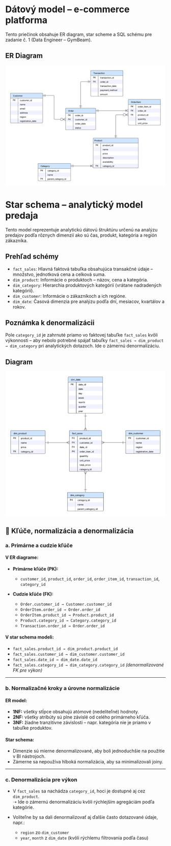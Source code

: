 # Dátový model – e-commerce platforma

Tento priečinok obsahuje ER diagram, star scheme a SQL schému pre zadanie č. 1 (Data Engineer – GymBeam).

## ER Diagram
![ERD](./er_diagram.png)

# Star schema – analytický model predaja

Tento model reprezentuje analytickú dátovú štruktúru určenú na analýzu predajov podľa rôznych dimenzií ako sú čas, produkt, kategória a región zákazníka.

## Prehľad schémy

- `fact_sales`: Hlavná faktová tabuľka obsahujúca transakčné údaje – množstvo, jednotková cena a celková suma.
- `dim_product`: Informácie o produktoch – názov, cena a kategória.
- `dim_category`: Hierarchia produktových kategórií (vrátane nadradených kategórií).
- `dim_customer`: Informácie o zákazníkoch a ich regióne.
- `dim_date`: Časová dimenzia pre analýzu podľa dní, mesiacov, kvartálov a rokov.

## Poznámka k denormalizácii

Pole `category_id` je zahrnuté priamo vo faktovej tabuľke `fact_sales` kvôli výkonnosti – aby nebolo potrebné spájať tabuľky `fact_sales → dim_product → dim_category` pri analytických dotazoch. Ide o zámernú denormalizáciu.

## Diagram

![Star Schema Diagram](./star_schema.png)

## 🔑 Kľúče, normalizácia a denormalizácia

### a. Primárne a cudzie kľúče

#### V ER diagrame:
- **Primárne kľúče (PK):**
  - `customer_id`, `product_id`, `order_id`, `order_item_id`, `transaction_id`, `category_id`

- **Cudzie kľúče (FK):**
  - `Order.customer_id → Customer.customer_id`
  - `OrderItem.order_id → Order.order_id`
  - `OrderItem.product_id → Product.product_id`
  - `Product.category_id → Category.category_id`
  - `Transaction.order_id → Order.order_id`

#### V star schema modeli:
- `fact_sales.product_id → dim_product.product_id`
- `fact_sales.customer_id → dim_customer.customer_id`
- `fact_sales.date_id → dim_date.date_id`
- `fact_sales.category_id → dim_category.category_id` *(denormalizované FK pre výkon)*

---

### b. Normalizačné kroky a úrovne normalizácie

#### ER model:
- **1NF:** všetky stĺpce obsahujú atómové (nedeliteľné) hodnoty.
- **2NF:** všetky atribúty sú plne závislé od celého primárneho kľúča.
- **3NF:** žiadne tranzitívne závislosti – napr. kategória nie je priamo v tabuľke produktov.

#### Star schema:
- Dimenzie sú mierne denormalizované, aby boli jednoduchšie na použitie v BI nástrojoch.
- Zámerne sa nepoužíva hlboká normalizácia, aby sa minimalizovali joiny.

---

### c. Denormalizácia pre výkon

- V `fact_sales` sa nachádza `category_id`, hoci je dostupné aj cez `dim_product`.  
  ➝ Ide o zámernú denormalizáciu kvôli rýchlejším agregáciám podľa kategórie.

- Voliteľne by sa dali denormalizovať aj ďalšie často dotazované údaje, napr.:
  - `region` zo `dim_customer`
  - `year`, `month` z `dim_date` (kvôli rýchlemu filtrovania podľa času)
